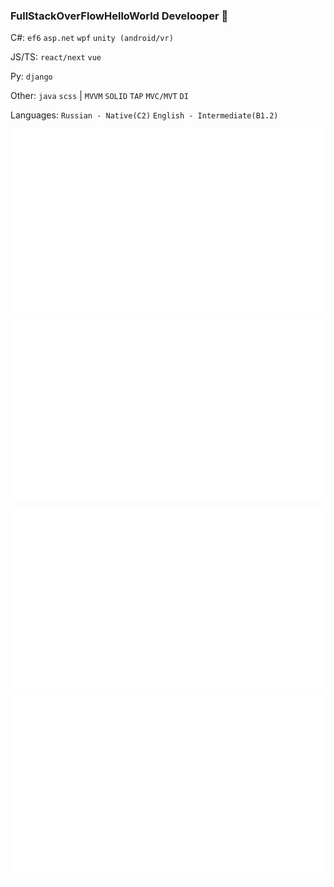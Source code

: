 ### FullStackOverFlowHelloWorld Develooper 👋


C#: `ef6` `asp.net` `wpf` `unity (android/vr)`

JS/TS: `react/next` `vue`

Py: `django`

Other: `java` `scss` | `MVVM` `SOLID` `TAP` `MVC/MVT` `DI`

Languages: `Russian - Native(C2)` `English - Intermediate(B1.2)`

![](https://raw.githubusercontent.com/Xefise/GithubStats/master/generated/overview.svg#gh-dark-mode-only)
![](https://raw.githubusercontent.com/Xefise/GithubStats/master/generated/overview.svg#gh-light-mode-only)

![](https://raw.githubusercontent.com/Xefise/GithubStats/master/generated/languages.svg#gh-dark-mode-only)
![](https://raw.githubusercontent.com/Xefise/GithubStats/master/generated/languages.svg#gh-light-mode-only)
